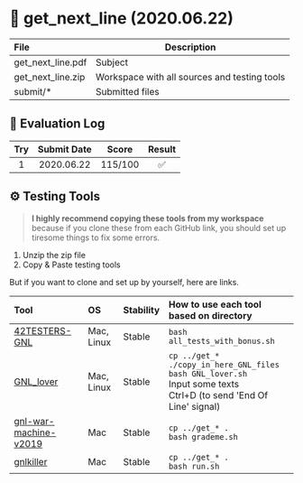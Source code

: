# 📌 get_next_line (2020.06.22)

| File              | Description                                  |
| :---------------- | -------------------------------------------- |
| get_next_line.pdf | Subject                                      |
| get_next_line.zip | Workspace with all sources and testing tools |
| submit/*          | Submitted files                              |

## 💯 Evaluation Log

|  Try  | Submit Date |  Score  | Result |
| :---: | :---------: | :-----: | :----: |
|   1   | 2020.06.22  | 115/100 |   ✅    |

<!-- ## 💡 Tips -->

<!-- @@T 블로그 글로 이동 -->
<!-- - [C언어에서 메모리 누수 확인하는 방법 정리](https://github.com/JUD210/42_cursus/blob/master/study_notes/how_to_check_memory_leaks_in_c.md) -->

## ⚙️ Testing Tools

> **I highly recommend copying these tools from my workspace** because if you clone these from each GitHub link, you should set up tiresome things to fix some errors.

1. Unzip the zip file
2. Copy & Paste testing tools

But if you want to clone and set up by yourself, here are links.

| Tool                                                                           | OS         | Stability | How to use each tool based on directory                                                                                    |
| :----------------------------------------------------------------------------- | :--------- | :-------- | :------------------------------------------------------------------------------------------------------------------------- |
| [42TESTERS-GNL](https://github.com/Mazoise/42TESTERS-GNL)                      | Mac, Linux | Stable    | `bash all_tests_with_bonus.sh`                                                                                             |
| [GNL_lover](https://github.com/charMstr/GNL_lover)                             | Mac, Linux | Stable    | `cp ../get_* ./copy_in_here_GNL_files`<br>`bash GNL_lover.sh`<br>Input some texts<br>Ctrl+D (to send 'End Of Line' signal) |
| [gnl-war-machine-v2019](https://github.com/Alexandre94H/gnl-war-machine-v2019) | Mac        | Stable    | `cp ../get_* .`<br>`bash grademe.sh`                                                                                                          |
| [gnlkiller](https://github.com/DontBreakAlex/gnlkiller)                        | Mac        | Stable    | `cp ../get_* .`<br>`bash run.sh`                                                                                                          |
